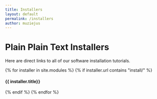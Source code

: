 ```yaml
---
title: Installers
layout: default
permalink: /installers
author: muziejus
---
```


<h1>Plain Plain Text Installers</h1>

Here are direct links to all of our software installation tutorials.

{% for installer in site.modules %}
{% if installer.url contains "install/" %}
<h4 module="install/{{ installer.slug }}">{{ installer.title}}</h4>
{% endif %}
{% endfor %}
